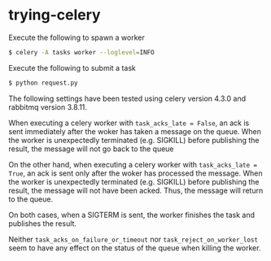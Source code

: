 # trying-celery

Execute the following to spawn a worker

```bash
$ celery -A tasks worker --loglevel=INFO
```

Execute the following to submit a task

```bash
$ python request.py
```



The following settings have been tested using celery version 4.3.0 and rabbitmq version 3.8.11.

When executing a celery worker with `task_acks_late = False`, an ack is sent immediately after the woker has taken a message on the queue.
When the worker is unexpectedly terminated (e.g. SIGKILL) before publishing the result, the message will not go back to the queue

On the other hand, when executing a celery worker with `task_acks_late = True`, an ack is sent only after the woker has processed the message.
When the worker is unexpectedly terminated (e.g. SIGKILL) before publishing the result, the message will not have been acked.
Thus, the message will return to the queue.

On both cases, when a SIGTERM is sent, the worker finishes the task and publishes the result.

Neither `task_acks_on_failure_or_timeout` nor `task_reject_on_worker_lost` seem to have any effect on the status of the queue when killing the worker.

